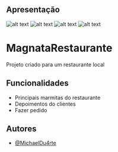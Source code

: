 

## Apresentação

![alt text](https://i.imgur.com/3R2aqRJ.png)
![alt text](https://i.imgur.com/TEBzJq7.png)
![alt text](https://i.imgur.com/5om5ntP.png)
![alt text](https://i.imgur.com/jRB0GVd.png)


# MagnataRestaurante

Projeto criado para um restaurante local

## Funcionalidades

- Principais marmitas do restaurante
- Depoimentos do clientes
- Fazer pedido


## Autores

- [@MichaelDu4rte](https://github.com/MichaelDu4rte)






